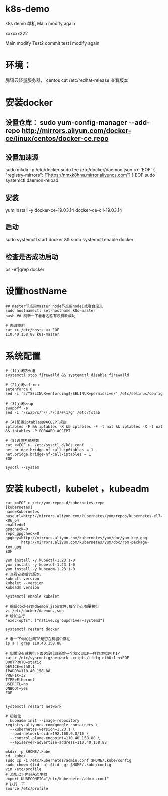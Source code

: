 # k8s-demo
k8s demo 单机
Main modify again

xxxxxx222

Main modify
Test2 commit
test1 modify again

# 环境：
腾讯云轻量服务器， centos
cat /etc/redhat-release 查看版本
# 安装docker
## 设置仓库： sudo yum-config-manager --add-repo http://mirrors.aliyun.com/docker-ce/linux/centos/docker-ce.repo
## 设置加速源
sudo mkdir -p /etc/docker
sudo tee /etc/docker/daemon.json <<-'EOF'
{
"registry-mirrors": ["https://nmxk8hna.mirror.aliyuncs.com"]
}
EOF
sudo systemctl daemon-reload
## 安装
yum install -y docker-ce-19.03.14 docker-ce-cli-19.03.14
## 启动
sudo systemctl start docker && sudo systemctl enable docker
## 检查是否成功启动
ps -ef|grep docker
# 设置hostName
```shell
## master节点用master node节点用node1或者自定义
sudo hostnamectl set-hostname k8s-master 
bash ## 刷新一下看看名称有没有改成功

# 修改映射
cat >> /etc/hosts << EOF
110.40.158.88 k8s-master
```

# 系统配置

```shell
# (1)关闭防火墙
systemctl stop firewalld && systemctl disable firewalld

# (2)关闭selinux
setenforce 0
sed -i 's/^SELINUX=enforcing$/SELINUX=permissive/' /etc/selinux/config

# (3)关闭swap
swapoff -a
sed -i '/swap/s/^\(.*\)$/#\1/g' /etc/fstab

# (4)配置iptables的ACCEPT规则
iptables -F && iptables -X && iptables -F -t nat && iptables -X -t nat && iptables -P FORWARD ACCEPT

# (5)设置系统参数
cat <<EOF >  /etc/sysctl.d/k8s.conf
net.bridge.bridge-nf-call-ip6tables = 1
net.bridge.bridge-nf-call-iptables = 1
EOF

sysctl --system

```

# 安装 kubectl，kubelet ，kubeadm

```shell
cat <<EOF > /etc/yum.repos.d/kubernetes.repo
[kubernetes]
name=Kubernetes
baseurl=http://mirrors.aliyun.com/kubernetes/yum/repos/kubernetes-el7-x86_64
enabled=1
gpgcheck=0
repo_gpgcheck=0
gpgkey=http://mirrors.aliyun.com/kubernetes/yum/doc/yum-key.gpg
       http://mirrors.aliyun.com/kubernetes/yum/doc/rpm-package-key.gpg
EOF

yum install -y kubectl-1.23.1-0
yum install -y kubelet-1.23.1-0
yum install -y kubeadm-1.23.1-0
# 查看安装后的版本。
kubectl version
kubelet --version
kubeadm version

systemctl enable kubelet

# 编辑docker的daemon.json文件,每个节点都要执行
vi /etc/docker/daemon.json
# 增加这行
"exec-opts": ["native.cgroupdriver=systemd"]
    
systemctl restart docker

# 看一下你的公网IP是否在机器中存在
ip a | grep 110.40.158.88

# 如果没有就执行下面这段代码新增一个和公网IP一样的虚拟网卡IP
cat > /etc/sysconfig/network-scripts/ifcfg-eth0:1 <<EOF
BOOTPROTO=static
DEVICE=eth0:1
IPADDR=110.40.158.88
PREFIX=32
TYPE=Ethernet
USERCTL=no
ONBOOT=yes
EOF


systemctl restart network

# 初始化
  kubeadm init --image-repository registry.aliyuncs.com/google_containers \
  --kubernetes-version=1.23.1 \
  --pod-network-cidr=192.168.0.0/16 \
  --control-plane-endpoint=110.40.158.88 \
  --apiserver-advertise-address=110.40.158.88
  
mkdir -p $HOME/.kube
cd .kube/
sudo cp -i /etc/kubernetes/admin.conf $HOME/.kube/config
sudo chown $(id -u):$(id -g) $HOME/.kube/config
vim /etc/profile
# 添加以下内容永久生效
export KUBECONFIG="/etc/kubernetes/admin.conf"
# 执行一下
source /etc/profile
```

